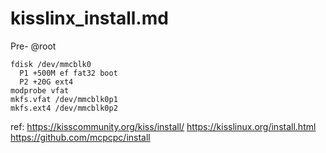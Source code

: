 # kisslinx_install.md

Pre-
@root
```
fdisk /dev/mmcblk0
  P1 +500M ef fat32 boot
  P2 +20G ext4
modprobe vfat
mkfs.vfat /dev/mmcblk0p1
mkfs.ext4 /dev/mmcblk0p2
```




ref:
https://kisscommunity.org/kiss/install/
https://kisslinux.org/install.html
https://github.com/mcpcpc/install
